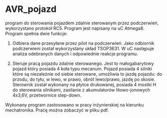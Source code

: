 # AVR_pojazd
program do sterowania pojazdem zdalnie sterowanym przez podczerwień, wykorzystano protokół RC5. Program jest napisany na uC Atmega8. Program spełnia dwie funkcje:
 
1. Odbiera dane przesyłane przez pilot na podczerwień. Jako odbiornik podczerwieni został wykorzystany układ TSOP3631. W uC następuje analiza odebranych danych i odpowiednie reakcje programu.

2. Steruje pracą pojazdu zdalnie sterowanego. Jest to małogabarytowy pojazd który posiada 4 koła typu mecanum. Pojazd posiada 4 silniki które są niezależnie od siebie sterowane, umożliwia to jazdę pojazdu: do przodu, do tyłu, w lewo, w prawo, obrót lewo/prawo, jazdę po skosie. Sterownik został wykonany na płytce drukowanej, posiada 4 mostki H do sterowania silnikami, zasilanie z akumulatorów litowo-jonowych 4x3,6V, przetwornice step-down.

Wykonany program zastosowano w pracy inżynierskiej na kierunku mechatronika. Praćę można zobaczyć w pliku pdf.
